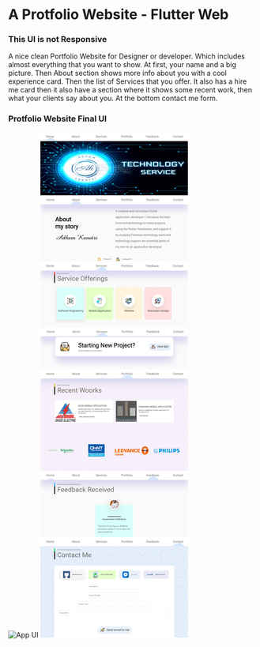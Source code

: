# A Protfolio Website - Flutter Web


### This UI is not Responsive

A nice clean Portfolio Website for Designer or developer. Which includes almost everything that you want to show. At first, your name and a big picture. Then About section shows more info about you with a cool experience card. Then the list of Services that you offer. It also has a hire me card then it also have a section where it shows some recent work, then what your clients say about you. At the bottom contact me form.


### Protfolio Website Final UI

![App UI](/intro.gif)
![App UI](/Portfolio.png)

